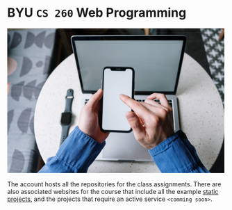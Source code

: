# BYU `CS 260` **Web Programming**

<img src="webprogrammingcover.jpg" width="500">

The account hosts all the repositories for the class assignments. There are also associated websites for the course that include all the example [static projects](https://webprogramming260.github.io), and the projects that require an active service `<comming soon>`.
